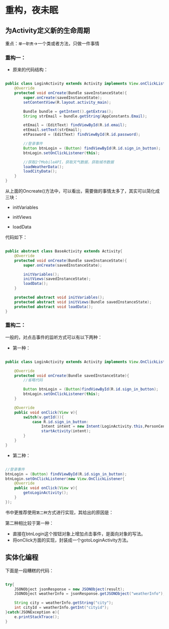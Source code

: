# 重构，夜未眠

## 为Activity定义新的生命周期

重点：`单一职责`->一个类或者方法，只做一件事情

### 重构一：

+ 原来的代码结构：

```java

public class LoginActivity extends Activity implements View.onClickListener{
    @Override
    protected void onCreate(Bundle saveInstanceState){
        super.onCreate(savedInstanceState);
        setContentView(R.layout.activity_main);

        Bundle bundle = getIntent().getExtras();
        String strEmail = bundle.getString(AppConstants.Email);

        etEmail = (EditText) findViewById(R.id.email);
        etEmail.setText(strEmail);
        etPassword = (EditText) findViewById(R.id.password);

        //登录事件
        Button btnLogin = (Button) findViewById(R.id.sign_in_button);
        btnLogin.setOnClickListener(this);

        //获取2个MobileAPI，获取天气数据，获取城市数据
        loadWeatherData();
        loadCityData();
    }
}

```

从上面的Oncreate()方法中，可以看出，需要做的事情太多了，其实可以简化成三块：

+ initVariables

+ initViews

+ loadData

代码如下：

```java

public abstract class BaseActivity extends Activity{
    @Override
    protected void onCreate(Bundle saveInstanceState){
        super.onCreate(savedInstanceState);

        initVariables();
        initViews(savedInstanceState);
        loadData();
    }

    protected abstract void initVariables();
    protected abstract void initViews(Bundle savedInstanceState);
    protected abstract void loadData();
}

```

### 重构二：

一般的，对点击事件的监听方式可以有以下两种：

+ 第一种：

```java

public class LoginActivity extends Activity implements View.OnClickListener{

    @Override
    protected void onCreate(Bundle savedInstanceState){
        //省略代码

        Button btnLogin = (Button)findViewById(R.id.sign_in_button);
        btnLogin.setOnClickListener(this);
    }

    @Override
    public void onClick(View v){
        switch(v.getId()){
            case R.id.sign_in_button:
                Intent intent = new Intent(LoginActivity.this,PersonCenterActivity.class);
                startActivity(intent);
        }
    }
}

```

+ 第二种：

```java

//登录事件
btnLogin = (Button) findViewById(R.id.sign_in_button);
btnLogin.setOnClickListener(new View.OnClickListener{
    @Override
    public void onClick(View v){
        getoLoginActivity();
    }
});

```

书中更推荐使用`第二种`方式进行实现，其给出的原因是：

第二种相比较于第一种：
+ 直接在btnLogin这个按钮对象上增加点击事件，是面向对象的写法。
+ 将onClick方面的实现，封装成一个gotoLoginActivity方法。

## 实体化编程

下面是一段糟糕的代码：

```java

try{
    JSONObject jsonResponse = new JSONObject(result);
    JSONObject weatherInfo = jsonResponse.getJSONObject("weatherInfo");

    String city = weatherInfo.getString("city");
    int cityId = weatherInfo.getInt("cityid");
}catch(JSONException e){
    e.printStackTrace();
}

```